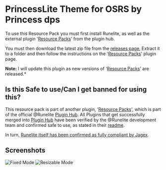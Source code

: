 # PrincessLite Theme for OSRS by Princess dps

To use this Resource Pack you must first install Runelite, as well as the external plugin '[Resource Packs](https://github.com/melkypie/resource-packs)' from the plugin hub.

You must then download the latest zip file from the [releases page](https://github.com/melkypie/resource-packs/archive/pack-princess-lite.zip), Extract it to a folder and then follow the instructions on the '[Resource Packs](https://github.com/melkypie/resource-packs)' plugin page.

**Note:** I will update this plugin as new versions of '[Resource Packs](https://github.com/melkypie/resource-packs)' are released.* 

## Is this Safe to use/Can I get banned for using this?
This resource pack is part of another plugin, '[Resource Packs](https://github.com/melkypie/resource-packs)', which is part of the official @Runelite [Plugin Hub](https://github.com/runelite/plugin-hub). All Plugins that get successfully merged into [Plugin Hub](https://github.com/runelite/plugin-hub) have been verified by the @Runelite development team and confirmed safe to use, as stated in their [readme](https://github.com/runelite/plugin-hub#Reviewing). 

In turn, [Runelite itself has been confirmed as fully compliant by Jagex](https://secure.runescape.com/m=news/a=13/another-message-about-unofficial-clients?oldschool=1).

## Screenshots
![Fixed Mode](https://user-images.githubusercontent.com/5113962/86652015-b2bae000-bfec-11ea-89c5-3090ffa03d12.png)
![Resizable Mode](https://user-images.githubusercontent.com/5113962/86652201-ded66100-bfec-11ea-855c-b7adeae29775.png)

